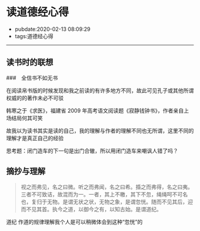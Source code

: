 # 读道德经心得

- pubdate:2020-02-13 08:09:29
- tags:道德经心得

---

## 读书时的联想

###　全信书不如无书

在阅读帛书版的时候发现和我之前读的有许多地方不同，故此可见孔子或其他所谓权威的的著作未必不可驳

韩寒之于《求医》，福建省 2009 年高考语文阅读题《寂静钱钟书》，作者亲自上场结局何其可笑

故我以为读书其实是读的自己，我的理解与作者的理解不同也无所谓，这里不同的理解才是真正自己的经验

思考题：闭门造车的下一句是出门合辙，所以用闭门造车来嘲讽人错了吗？

## 摘抄与理解

> 视之而弗见，名之曰微。听之而弗闻，名之曰希。捪之而弗得，名之曰夷。三者不可致诘，故混而为一。一者，其上不皦，其下不忽，绳绳呵不可名也，复归于无物。是谓无状之状，无物之象，是谓忽恍。随而不见其后，迎而不见其首。执今之道，以御今之有，以知古始。是谓道纪。

道纪 作道的规律理解我个人是可以稍微体会到这种“忽恍”的
